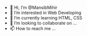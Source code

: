 - 👋 Hi, I’m @MansibMihir
- 👀 I’m interested in Web Developing
- 🌱 I’m currently learning HTML, CSS 
- 💞️ I’m looking to collaborate on ...
- 📫 How to reach me ...

<!---
MansibMihir/MansibMihir is a ✨ special ✨ repository because its `README.md` (this file) appears on your GitHub profile.
You can click the Preview link to take a look at your changes.
--->
